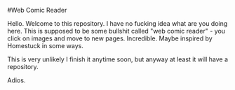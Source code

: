 #Web Comic Reader

Hello. Welcome to this repository. I have no fucking idea what are you doing here.
This is supposed to be some bullshit called "web comic reader" - you click on images and move to new pages. Incredible.
Maybe inspired by Homestuck in some ways.

This is very unlikely I finish it anytime soon, but anyway at least it will have a repository.

Adios.